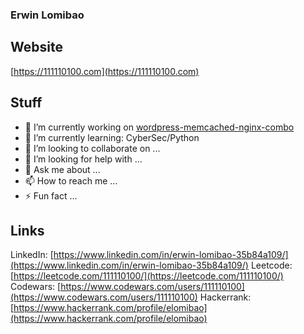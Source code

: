 ### Erwin Lomibao
## Website
[https://111110100.com](https://111110100.com)
## Stuff
- 🔭 I’m currently working on [wordpress-memcached-nginx-combo](https://github.com/111110100/wordpress-memcached-nginx-combo)
- 🌱 I’m currently learning: CyberSec/Python
- 👯 I’m looking to collaborate on ...
- 🤔 I’m looking for help with ...
- 💬 Ask me about ...
- 📫 How to reach me ...
- ⚡ Fun fact ...
## Links
LinkedIn: [https://www.linkedin.com/in/erwin-lomibao-35b84a109/](https://www.linkedin.com/in/erwin-lomibao-35b84a109/)
Leetcode: [https://leetcode.com/111110100/](https://leetcode.com/111110100/)
Codewars: [https://www.codewars.com/users/111110100](https://www.codewars.com/users/111110100)
Hackerrank: [https://www.hackerrank.com/profile/elomibao](https://www.hackerrank.com/profile/elomibao)
